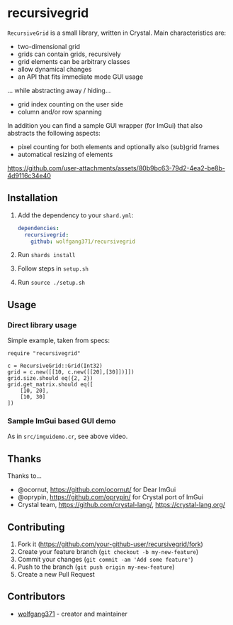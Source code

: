 # recursivegrid

`RecursiveGrid` is a small library, written in Crystal. Main characteristics are:
- two-dimensional grid
- grids can contain grids, recursively
- grid elements can be arbitrary classes
- allow dynamical changes
- an API that fits immediate mode GUI usage

... while abstracting away / hiding...

- grid index counting on the user side
- column and/or row spanning

In addition you can find a sample GUI wrapper (for ImGui) that also abstracts the following aspects:
- pixel counting for both elements and optionally also (sub)grid frames
- automatical resizing of elements

https://github.com/user-attachments/assets/80b9bc63-79d2-4ea2-be8b-4d9116c34e40

## Installation

1. Add the dependency to your `shard.yml`:

   ```yaml
   dependencies:
     recursivegrid:
       github: wolfgang371/recursivegrid
   ```

2. Run `shards install`

3. Follow steps in `setup.sh`

4. Run `source ./setup.sh`

## Usage

### Direct library usage

Simple example, taken from specs:

```crystal
require "recursivegrid"

c = RecursiveGrid::Grid(Int32)
grid = c.new([[10, c.new([[20],[30]])]])
grid.size.should eq({2, 2})
grid.get_matrix.should eq([
    [10, 20],
    [10, 30]
])
```

### Sample ImGui based GUI demo

As in `src/imguidemo.cr`, see above video.

## Thanks

Thanks to...
- @ocornut, https://github.com/ocornut/ for Dear ImGui
- @oprypin, https://github.com/oprypin/ for Crystal port of ImGui
- Crystal team, https://github.com/crystal-lang/, https://crystal-lang.org/

## Contributing

1. Fork it (<https://github.com/your-github-user/recursivegrid/fork>)
2. Create your feature branch (`git checkout -b my-new-feature`)
3. Commit your changes (`git commit -am 'Add some feature'`)
4. Push to the branch (`git push origin my-new-feature`)
5. Create a new Pull Request

## Contributors

- [wolfgang371](https://github.com/wolfgang371) - creator and maintainer

